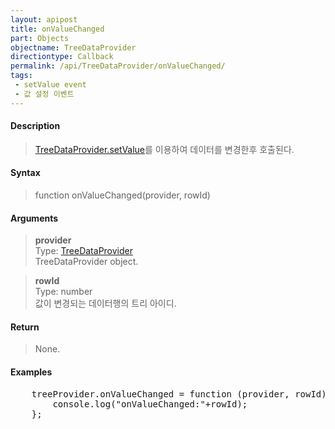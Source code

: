 ```yaml
---
layout: apipost
title: onValueChanged
part: Objects
objectname: TreeDataProvider
directiontype: Callback
permalink: /api/TreeDataProvider/onValueChanged/
tags:
 - setValue event
 - 값 설정 이벤트
---
```



#### Description

> [TreeDataProvider.setValue](/api/TreeDataProvider/setValue/)를 이용하여 데이터를 변경한후 호출된다.

#### Syntax

> function onValueChanged(provider, rowId)  

#### Arguments

> **provider**  
> Type: [TreeDataProvider](/api/TreeDataProvider/)  
> TreeDataProvider object.  

> **rowId**  
> Type: number  
> 값이 변경되는 데이터행의 트리 아이디.  

#### Return

> None.  

#### Examples 

<pre class="prettyprint">
    treeProvider.onValueChanged = function (provider, rowId) {
        console.log("onValueChanged:"+rowId);
    };
</pre>

